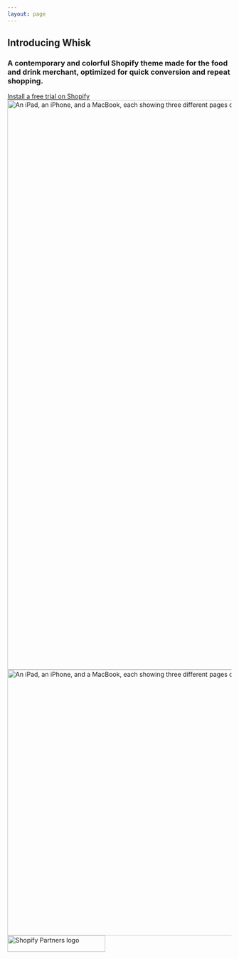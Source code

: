 ```yaml
---
layout: page
---
```


<div class="banner">
  <div class="banner__container">
    <div class="container--page container--large align--block-center space--mb--medium align--text-center">
      <h2 class="type--heading title--large space--mb--medium">
        Introducing Whisk
      </h2>
      <h3 class="banner__subtitle space--mb--large align--block-center">
        A contemporary and colorful Shopify theme made for the food and drink merchant, optimized for quick conversion and repeat shopping.
      </h3>
      <div class="flex space--gap--medium flex--justify-center">
        <a href="https://themes.shopify.com/themes/whisk/styles/soft" class="button" target="_blank" rel="nofollow">
          Install a free trial on Shopify
        </a>
      </div>
    </div>
    <div class="banner__media fade-in-image">
      <img
        src="../assets/images/whisk-hero-image-skinny.jpg"
        loading="eager"
        alt="An iPad, an iPhone, and a MacBook, each showing three different pages of the Frulla demo store for the Whisk theme"
        width="3400"
        height="1279"
        class="banner__image object-position--top-center banner__image--desktop--only"
      >
      <img
        src="../assets/images/whisk-hero-image-skinny-mobile.jpg"
        loading="eager"
        alt="An iPad, an iPhone, and a MacBook, each showing three different pages of the Frulla demo store for the Whisk theme"
        width="1200"
        height="597"
        class="banner__image banner__image--mobile object-position--top-center"
      >
    </div>
  </div>
  <img
    src="../assets/images/ShopifyPartners_Primary.png"
    loading="lazy"
    alt="Shopify Partners logo"
    width="220"
    height="37"
    class="align--block-center space--mt--medium"
      >
</div>